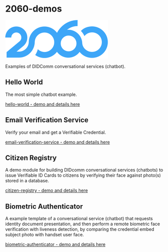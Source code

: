# 2060-demos

![2060 logo](https://raw.githubusercontent.com/2060-io/.github/44bf28569fec0251a9367a9f6911adfa18a01a7c/profile/assets/2060_logo.svg)

Examples of DIDComm conversational services (chatbot).

## Hello World

The most simple chatbot example.

[hello-world - demo and details here](hello-world/README.md)

## Email Verification Service

Verify your email and get a Verifiable Credential.

[email-verification-service - demo and details here](email-verification-service/README.md)

## Citizen Registry

A demo module for building DIDcomm conversational services (chatbots) to issue Verifiable ID Cards to citizens by verifying their face against photo(s) stored in a database.

[citizen-registry - demo and details here](citizen-registry/README.md)

## Biometric Authenticator

A example template of a conversational service (chatbot) that requests identity document presentation, and then perform a remote biometric face verification with liveness detection, by comparing the credential embed subject photo with handset user face.

[biometric-authenticator - demo and details here](biometric-authenticator/README.md)